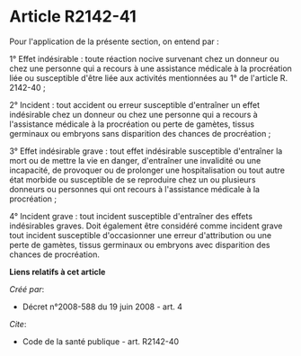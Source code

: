 # Article R2142-41

Pour l'application de la présente section, on entend par : 

1° Effet indésirable : toute réaction nocive survenant chez un donneur ou chez une personne qui a recours à une assistance
médicale à la procréation liée ou susceptible d'être liée aux activités mentionnées au 1° de l'article R. 2142-40 ; 

2° Incident : tout accident ou erreur susceptible d'entraîner un effet indésirable chez un donneur ou chez une personne qui a
recours à l'assistance médicale à la procréation ou perte de gamètes, tissus germinaux ou embryons sans disparition des
chances de procréation ; 

3° Effet indésirable grave : tout effet indésirable susceptible d'entraîner la mort ou de mettre la vie en danger,
d'entraîner une invalidité ou une incapacité, de provoquer ou de prolonger une hospitalisation ou tout autre état morbide ou
susceptible de se reproduire chez un ou plusieurs donneurs ou personnes qui ont recours à l'assistance médicale à la
procréation ; 

4° Incident grave : tout incident susceptible d'entraîner des effets indésirables graves. Doit également être considéré comme
incident grave tout incident susceptible d'occasionner une erreur d'attribution ou une perte de gamètes, tissus germinaux ou
embryons avec disparition des chances de procréation.

**Liens relatifs à cet article**

_Créé par_:

  - Décret n°2008-588 du 19 juin 2008 - art. 4

_Cite_:

  - Code de la santé publique - art. R2142-40
